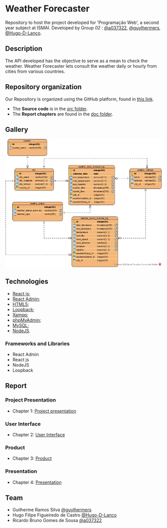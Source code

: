 # Weather Forecaster

Repository to host the project developed for 'Programação Web', a second year subject at ISMAI. Developed by Group _02_ : [@a037322](https://github.com/a037322), [@guylhermers](https://github.com/guylhermers), [@Hugo-D-Lanco](https://github.com/Hugo-D-Lanco).

## Description

The API developed has the objective to serve as a mean to check the weather. Weather Forecaster lets consult the weather daily or hourly from cities from various countries.

## Repository organization

Our Repository is organized using the GitHub platform, found in [this link](https://github.com/INF2021-PW-G02/WeatherForecaster).
* The **Source code** is in the [src folder](https://github.com/INF2021-PW-G02/WeatherForecaster/tree/main/react-weather-forecaster/src).
* The **Report chapters** are found in the [doc folder](https://github.com/INF2021-PW-G02/WeatherForecaster/tree/main/doc).

## Gallery

![Diagrama ERD WeatherForecaster](https://github.com/INF2021-PW-G02/WeatherForecaster/blob/main/doc/images/WeatherForecasterAPI_ERD_VP.jpg)

## Technologies

* [React js](https://reactjs.org);
* [React Admin](https://marmelab.com/react-admin/);
* [HTML5](https://www.w3schools.com/html);
* [Loopback](https://loopback.io);
* [Xampp](https://www.apachefriends.org/index.html);
* [phpMyAdmin](https://www.phpmyadmin.net);
* [MySQL](https://www.mysql.com);
* [NodeJS](https://nodejs.org).

### Frameworks and Libraries

* React Admin
* React js
* NodeJS
* Loopback

## Report

### Project Presentation
* Chapter 1: [Project presentation](doc/c1.md)
### User Interface 
* Chapter 2: [User Interface](doc/c2.md)
### Product
* Chapter 3: [Product](doc/c3.md)
### Presentation
* Chapter 4: [Presentation](doc/c4.md)

## Team
* Guilherme Ramos Silva [@guylhermers](https://github.com/guylhermers)
* Hugo Filipe Figueiredo de Castro [@Hugo-D-Lanco](https://github.com/Hugo-D-Lanco)
* Ricardo Bruno Gomes de Sousa [@a037322](https://github.com/a037322)